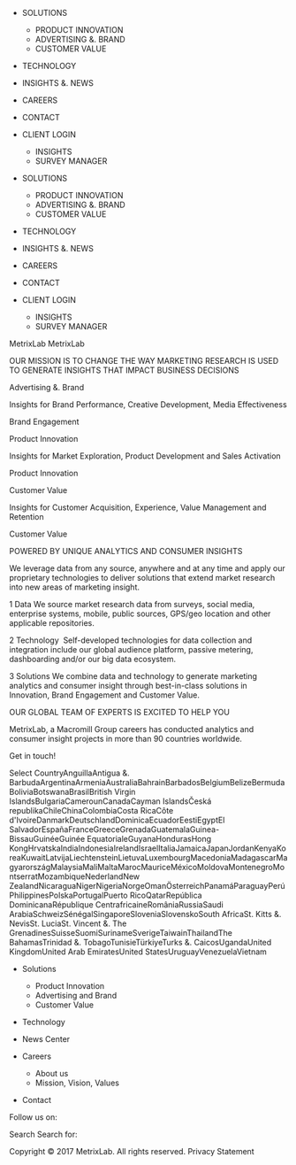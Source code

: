 *   SOLUTIONS
    *   PRODUCT INNOVATION
    *   ADVERTISING &. BRAND
    *   CUSTOMER VALUE
*   TECHNOLOGY
*   INSIGHTS &. NEWS
*   CAREERS
*   CONTACT
*   CLIENT LOGIN
    *   INSIGHTS
    *   SURVEY MANAGER

*   SOLUTIONS
    *   PRODUCT INNOVATION
    *   ADVERTISING &. BRAND
    *   CUSTOMER VALUE
*   TECHNOLOGY
*   INSIGHTS &. NEWS
*   CAREERS
*   CONTACT
*   CLIENT LOGIN
    *   INSIGHTS
    *   SURVEY MANAGER

MetrixLab MetrixLab

OUR MISSION IS TO CHANGE THE WAY MARKETING RESEARCH IS USED TO GENERATE INSIGHTS THAT IMPACT BUSINESS DECISIONS

Advertising &. Brand

Insights for Brand Performance, Creative Development, Media Effectiveness

Brand Engagement

Product Innovation

Insights for Market Exploration, Product Development and Sales Activation

Product Innovation

Customer Value

Insights for Customer Acquisition, Experience, Value Management and Retention

Customer Value

POWERED BY UNIQUE ANALYTICS AND CONSUMER INSIGHTS

We leverage data from any source, anywhere and at any time and apply our proprietary technologies to deliver solutions that extend market research into new areas of marketing insight.

1 Data We source market research data from surveys, social media, enterprise systems, mobile, public sources, GPS/geo location and other applicable repositories.

2 Technology  Self-developed technologies for data collection and integration include our global audience platform, passive metering, dashboarding and/or our big data ecosystem.

3 Solutions We combine data and technology to generate marketing analytics and consumer insight through best-in-class solutions in Innovation, Brand Engagement and Customer Value.

OUR GLOBAL TEAM OF EXPERTS IS EXCITED TO HELP YOU

MetrixLab, a Macromill Group careers has conducted analytics and consumer insight projects in more than 90 countries worldwide.

Get in touch!

Select CountryAnguillaAntigua &. BarbudaArgentinaArmeniaAustraliaBahrainBarbadosBelgiumBelizeBermudaBoliviaBotswanaBrasilBritish Virgin IslandsBulgariaCamerounCanadaCayman IslandsČeská republikaChileChinaColombiaCosta RicaCôte d'IvoireDanmarkDeutschlandDominicaEcuadorEestiEgyptEl SalvadorEspañaFranceGreeceGrenadaGuatemalaGuinea-BissauGuinéeGuinée EquatorialeGuyanaHondurasHong KongHrvatskaIndiaIndonesiaIrelandIsraelItaliaJamaicaJapanJordanKenyaKoreaKuwaitLatvijaLiechtensteinLietuvaLuxembourgMacedoniaMadagascarMagyarországMalaysiaMaliMaltaMarocMauriceMéxicoMoldovaMontenegroMontserratMozambiqueNederlandNew ZealandNicaraguaNigerNigeriaNorgeOmanÖsterreichPanamáParaguayPerúPhilippinesPolskaPortugalPuerto RicoQatarRepública DominicanaRépublique CentrafricaineRomâniaRussiaSaudi ArabiaSchweizSénégalSingaporeSloveniaSlovenskoSouth AfricaSt. Kitts &. NevisSt. LuciaSt. Vincent &. The GrenadinesSuisseSuomiSurinameSverigeTaiwainThailandThe BahamasTrinidad &. TobagoTunisieTürkiyeTurks &. CaicosUgandaUnited KingdomUnited Arab EmiratesUnited StatesUruguayVenezuelaVietnam

  

*   Solutions
    *   Product Innovation
    *   Advertising and Brand
    *   Customer Value

*   Technology
*   News Center

*   Careers
    *   About us
    *   Mission, Vision, Values

*   Contact

Follow us on:

Search Search for:

Copyright © 2017 MetrixLab. All rights reserved. Privacy Statement